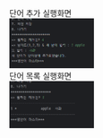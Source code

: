 단어 추가 실행화면
<br>
<img src="https://github.com/22100275/PP1_CRUD22100275/blob/master/screenshots/%EC%8A%A4%ED%81%AC%EB%A6%B0%EC%83%B7%202023-09-03%20210241.png?raw=true" width="30%"></img>
<br>
단어 목록 실행화면
<br>
<img src="https://github.com/22100275/PP1_CRUD22100275/blob/master/screenshots/%EC%8A%A4%ED%81%AC%EB%A6%B0%EC%83%B7%202023-09-03%20210353.png?raw=true" width="30%"></img>
